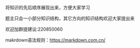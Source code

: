 将知识的先后顺序展现出来，方便大家学习

题主只会一小部分知识结构，其它方向的知识结构欢迎大家提出来

欢迎加群提建议:220850060

makrdown语法规则：https://markdown.com.cn/